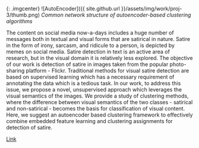 {: .imgcenter} 
![AutoEncoder]({{ site.github.url }}/assets/img/work/proj-3/thumb.png) 
*Common network structure of autoencoder-based clustering algorithms*

The content on social media now-a-days includes a huge number of messages both in textual and visual forms that are satirical in nature. Satire in the form of irony, sarcasm, and ridicule to a person, is depicted by memes on social media. Satire detection in text is an active area of research, but in the visual domain it is relatively less explored. The objective of our work is detection of satire in images taken from the popular photo-sharing platform - Flickr. Traditional methods for visual satire detection are based on supervised learning which has a necessary requirement of annotating the data which is a tedious task. In our work, to address this issue, we propose a novel, unsupervised approach which leverages the visual semantics of the images. We provide a study of clustering methods, where the difference between visual semantics of the two classes - satirical and non-satirical - becomes the basis for classification of visual content. Here, we suggest an autoencoder based clustering framework to effectively combine embedded feature learning and clustering assignments for detection of satire.

[Link](https://dl.acm.org/doi/10.1145/3368567.3368582)
